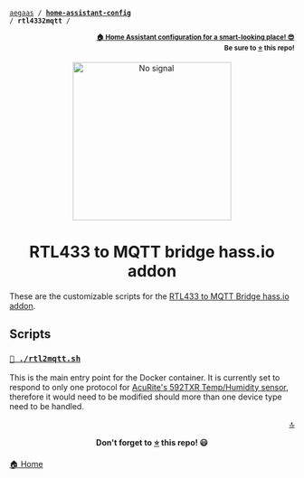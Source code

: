 <!-- Header -->
[link-profile]:https://github.com/aegaas
[link-repo]:https://github.com/aegaas/home-assistant-config

<a name="top"></a>
<code>[aegaas][link-profile] / **[home-assistant-config][link-repo]** / **rtl4332mqtt** /</code>

<p align="right"><sub><strong><a href="https://github.com/aegaas/home-assistant-config">🏠 Home Assistant configuration for a smart-looking place! 😎</a><br>Be sure to <a href="#" title="star">⭐️</a> this repo!</strong></sub></p>

<!-- Hero -->
<figure>
    <div align="center">
        <a href="#rtl433-to-mqtt-bridge-hassio-addon" title="RTL433 to MQTT"><img src="https://media.giphy.com/media/l1J9EdzfOSgfyueLm/giphy.gif" alt="No signal" width="280"></a>
    </div>
</figure>

<h1 align="center">RTL433 to MQTT bridge hass.io addon</h1>

These are the customizable scripts for the [RTL433 to MQTT Bridge hass.io addon](https://github.com/james-fry/hassio-addons/tree/master/rtl4332mqtt).

## Scripts

### [`📡 ./rtl2mqtt.sh`](rtl2mqtt.sh)

This is the main entry point for the Docker container. It is currently set to respond to only one protocol for [AcuRite's 592TXR Temp/Humidity sensor](https://www.acurite.com/indoor-temperature-sensor-and-humidity-gauge.html), therefore it would need to be modified should more than one device type need to be handled.

<!-- Footer -->
<p align="right"><a href="#top" title="Back to top">🔝</a></p>

<p align="center"><strong>Don't forget to <a href="#" title="star">⭐️</a> this repo! 😃</strong></p>

[🏠 Home][link-repo]
